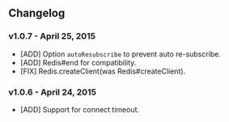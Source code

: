 ## Changelog

### v1.0.7 - April 25, 2015

* [ADD] Option `autoResubscribe` to prevent auto re-subscribe.
* [ADD] Redis#end for compatibility.
* [FIX] Redis.createClient(was Redis#createClient).

### v1.0.6 - April 24, 2015

* [ADD] Support for connect timeout.
